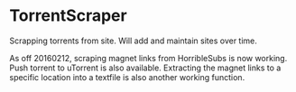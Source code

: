 # TorrentScraper
Scrapping torrents from site. Will add and maintain sites over time.

As off 20160212, scraping magnet links from HorribleSubs is now working. Push torrent to uTorrent is also available. Extracting the magnet links to a specific location into a textfile is also another working function.
